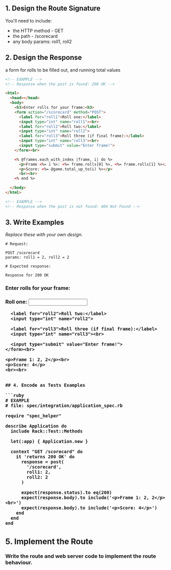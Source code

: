 ## 1. Design the Route Signature

You'll need to include:
  * the HTTP method - GET
  * the path - /scorecard
  * any body params: roll1, roll2

## 2. Design the Response

a form for rolls to be filled out, and running total values

```html
<!-- EXAMPLE -->
<!-- Response when the post is found: 200 OK -->

<html>
  <head></head>
  <body>
    <h3>Enter rolls for your frame:<h3>
    <form action="/scorecard" method="POST">
      <label for="roll1">Roll one:</label>
      <input type="int" name="roll1"><br>
      <label for="roll2">Roll two:</label>
      <input type="int" name="roll2">
      <label for="roll3">Roll three (if final frame):</label>
      <input type="int" name="roll3"><br>
      <input type="submit" value="Enter frame!">
    </form><br>

    <% @frames.each_with_index |frame, i| do %>
      <p>Frame <%= i %>: <%= frame.rolls[0] %>, <%= frame.rolls[1] %></p><br>
      <p>Score: <%= @game.total_up_to(i) %></p>
      <br><br>
    <% end %>

  </body>
</html>
```

```html
<!-- EXAMPLE -->
<!-- Response when the post is not found: 404 Not Found -->

```

## 3. Write Examples

_Replace these with your own design._

```
# Request:

POST /scorecard
params: roll1 = 2, roll2 = 2

# Expected response:

Response for 200 OK
```
<html>
  <head></head>
  <body>
    <h3>Enter rolls for your frame:<h3>
    <form action="/scorecard" method="POST">
      <label for="roll1">Roll one:</label>
      <input type="int" name="roll1"><br>

      <label for="roll2">Roll two:</label>
      <input type="int" name="roll2">

      <label for="roll3">Roll three (if final frame):</label>
      <input type="int" name="roll3"><br>

      <input type="submit" value="Enter frame!">
    </form><br>

    <p>Frame 1: 2, 2</p><br>
    <p>Score: 4</p>
    <br><br>
  <body>
</html>

```

## 4. Encode as Tests Examples

```ruby
# EXAMPLE
# file: spec/integration/application_spec.rb

require "spec_helper"

describe Application do
  include Rack::Test::Methods

  let(:app) { Application.new }

  context "GET /scorecard" do
    it 'returns 200 OK' do
      response = post(
        '/scorecard',
        roll1: 2,
        roll2: 2
      )

      expect(response.status).to eq(200)
      expect(response.body).to include('<p>Frame 1: 2, 2</p><br>')
      expect(response.body).to include('<p>Score: 4</p>')
    end
  end
end
```

## 5. Implement the Route

Write the route and web server code to implement the route behaviour.

<!-- BEGIN GENERATED SECTION DO NOT EDIT -->
